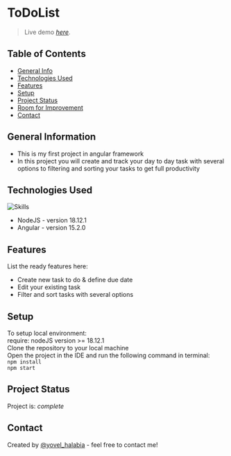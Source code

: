 # ToDoList

> Live demo [_here_](https://noto-website.herokuapp.com/).

## Table of Contents
* [General Info](#general-information)
* [Technologies Used](#technologies-used)
* [Features](#features)
* [Setup](#setup)
* [Project Status](#project-status)
* [Room for Improvement](#room-for-improvement)
* [Contact](#contact)



## General Information
- This is my first project in angular framework
- In this project you will create and track your day to day task with several options to filtering and sorting your tasks to get full productivity


## Technologies Used
![Skills](https://skills.thijs.gg/icons?i=nodejs,angular&perline=5)
- NodeJS - version 18.12.1
- Angular - version 15.2.0





## Features
List the ready features here:
- Create new task to do & define due date
- Edit your existing task
- Filter and sort tasks with several options


## Setup
To setup local environment:<br/>
require: nodeJS version >= 18.12.1<br/>
Clone the repository to your local machine<br/>
Open the project in the IDE and run the following command in terminal:<br/>
`npm install`</br>
`npm start`<br/>


## Project Status
Project is: _complete_


## Contact
Created by [@yovel_halabia](https://www.linkedin.com/in/yovel-halabia-450a2b1b2/) - feel free to contact me!


